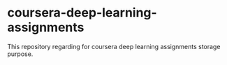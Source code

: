 # coursera-deep-learning-assignments
This repository regarding for coursera deep learning assignments storage purpose. 
